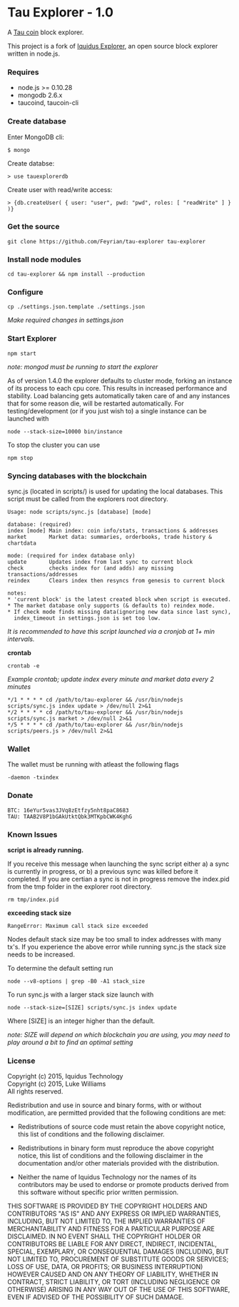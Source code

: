 Tau Explorer - 1.0
================

A [Tau coin](https://taucoin.io) block explorer.

This project is a fork of [Iquidus Explorer](https://github.com/iquidus/explorer), an open source block explorer written in node.js.

### Requires

*  node.js >= 0.10.28
*  mongodb 2.6.x
*  taucoind, taucoin-cli

### Create database

Enter MongoDB cli:

    $ mongo

Create databse:

    > use tauexplorerdb

Create user with read/write access:

    > {db.createUser( { user: "user", pwd: "pwd", roles: [ "readWrite" ] } )}

### Get the source

    git clone https://github.com/Feyrian/tau-explorer tau-explorer

### Install node modules

    cd tau-explorer && npm install --production

### Configure

    cp ./settings.json.template ./settings.json

*Make required changes in settings.json*

### Start Explorer

    npm start

*note: mongod must be running to start the explorer*

As of version 1.4.0 the explorer defaults to cluster mode, forking an instance of its process to each cpu core. This results in increased performance and stability. Load balancing gets automatically taken care of and any instances that for some reason die, will be restarted automatically. For testing/development (or if you just wish to) a single instance can be launched with

    node --stack-size=10000 bin/instance

To stop the cluster you can use

    npm stop

### Syncing databases with the blockchain

sync.js (located in scripts/) is used for updating the local databases. This script must be called from the explorers root directory.

    Usage: node scripts/sync.js [database] [mode]

    database: (required)
    index [mode] Main index: coin info/stats, transactions & addresses
    market       Market data: summaries, orderbooks, trade history & chartdata

    mode: (required for index database only)
    update       Updates index from last sync to current block
    check        checks index for (and adds) any missing transactions/addresses
    reindex      Clears index then resyncs from genesis to current block

    notes:
    * 'current block' is the latest created block when script is executed.
    * The market database only supports (& defaults to) reindex mode.
    * If check mode finds missing data(ignoring new data since last sync),
      index_timeout in settings.json is set too low.

*It is recommended to have this script launched via a cronjob at 1+ min intervals.*

**crontab**
    
    crontab -e

*Example crontab; update index every minute and market data every 2 minutes*

    */1 * * * * cd /path/to/tau-explorer && /usr/bin/nodejs scripts/sync.js index update > /dev/null 2>&1
    */2 * * * * cd /path/to/tau-explorer && /usr/bin/nodejs scripts/sync.js market > /dev/null 2>&1
    */5 * * * * cd /path/to/tau-explorer && /usr/bin/nodejs scripts/peers.js > /dev/null 2>&1

### Wallet

The wallet must be running with atleast the following flags

    -daemon -txindex

### Donate

    BTC: 16eYur5vas3JVq8zEtfzy5nht8paC8683
    TAU: TAAB2V8P1bGAkUtktQbk3MTKpbCWK4KghG
    

### Known Issues

**script is already running.**

If you receive this message when launching the sync script either a) a sync is currently in progress, or b) a previous sync was killed before it completed. If you are certian a sync is not in progress remove the index.pid from the tmp folder in the explorer root directory.

    rm tmp/index.pid

**exceeding stack size**

    RangeError: Maximum call stack size exceeded

Nodes default stack size may be too small to index addresses with many tx's. If you experience the above error while running sync.js the stack size needs to be increased.

To determine the default setting run

    node --v8-options | grep -B0 -A1 stack_size

To run sync.js with a larger stack size launch with

    node --stack-size=[SIZE] scripts/sync.js index update

Where [SIZE] is an integer higher than the default.

*note: SIZE will depend on which blockchain you are using, you may need to play around a bit to find an optimal setting*

### License
  
Copyright (c) 2015, Iquidus Technology  
Copyright (c) 2015, Luke Williams  
All rights reserved.

Redistribution and use in source and binary forms, with or without
modification, are permitted provided that the following conditions are met:

* Redistributions of source code must retain the above copyright notice, this
  list of conditions and the following disclaimer.

* Redistributions in binary form must reproduce the above copyright notice,
  this list of conditions and the following disclaimer in the documentation
  and/or other materials provided with the distribution.

* Neither the name of Iquidus Technology nor the names of its
  contributors may be used to endorse or promote products derived from
  this software without specific prior written permission.

THIS SOFTWARE IS PROVIDED BY THE COPYRIGHT HOLDERS AND CONTRIBUTORS "AS IS"
AND ANY EXPRESS OR IMPLIED WARRANTIES, INCLUDING, BUT NOT LIMITED TO, THE
IMPLIED WARRANTIES OF MERCHANTABILITY AND FITNESS FOR A PARTICULAR PURPOSE ARE
DISCLAIMED. IN NO EVENT SHALL THE COPYRIGHT HOLDER OR CONTRIBUTORS BE LIABLE
FOR ANY DIRECT, INDIRECT, INCIDENTAL, SPECIAL, EXEMPLARY, OR CONSEQUENTIAL
DAMAGES (INCLUDING, BUT NOT LIMITED TO, PROCUREMENT OF SUBSTITUTE GOODS OR
SERVICES; LOSS OF USE, DATA, OR PROFITS; OR BUSINESS INTERRUPTION) HOWEVER
CAUSED AND ON ANY THEORY OF LIABILITY, WHETHER IN CONTRACT, STRICT LIABILITY,
OR TORT (INCLUDING NEGLIGENCE OR OTHERWISE) ARISING IN ANY WAY OUT OF THE USE
OF THIS SOFTWARE, EVEN IF ADVISED OF THE POSSIBILITY OF SUCH DAMAGE.
